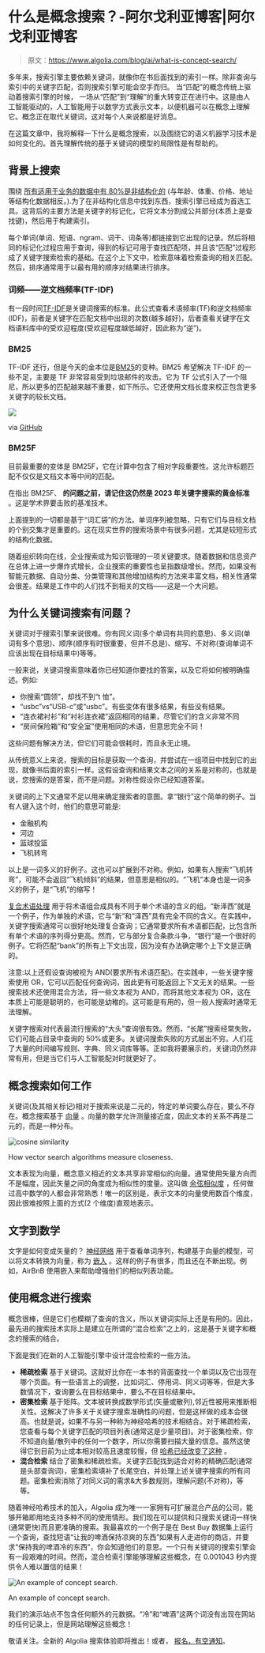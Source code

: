 # 什么是概念搜索？-阿尔戈利亚博客|阿尔戈利亚博客

> 原文：<https://www.algolia.com/blog/ai/what-is-concept-search/>

多年来，搜索引擎主要依赖关键词，就像你在书后面找到的索引一样。除非查询与索引中的关键字匹配，否则搜索引擎可能会空手而归。 当“匹配”的概念传统上驱动着搜索引擎的时候， 一场从“匹配”到“理解”的重大转变正在进行中。这是由人工智能驱动的，人工智能用于以数学方式表示文本，以便机器可以在概念上理解它。概念正在取代关键词，这对每个人来说都是好消息。

在这篇文章中，我将解释一下什么是概念搜索，以及围绕它的语义机器学习技术是如何变化的。首先理解传统的基于关键词的模型的局限性是有帮助的。

## [](#background-on-search)背景上搜索

围绕 [所有适用于业务的数据中有 80%是非结构化的](https://breakthroughanalysis.com/2008/08/01/unstructured-data-and-the-80-percent-rule/) (与年龄、体重、价格、地址等结构化数据相反。).为了在非结构化信息中找到东西，搜索引擎已经成为首选工具。这背后的主要方法是关键字的标记化，它将文本分割成公共部分(本质上是查找键)，然后用于构建索引。

每个单词(单词、短语、ngram、词干、词条等)都链接到它出现的记录。然后将相同的标记化过程应用于查询，得到的标记可用于查找匹配项，并且该“匹配”过程形成了关键字搜索检索的基础。在这个上下文中，检索意味着检索查询的相关匹配。然后，排序通常用于以最有用的顺序对结果进行排序。

### [](#term-frequency-inverse-document-frequency-tf-idf)词频——逆文档频率(TF-IDF)

有一段时间[TF-IDF](https://en.wikipedia.org/wiki/Tf%E2%80%93idf)是关键词搜索的标准。此公式查看术语频率(TF)和逆文档频率(IDF)，前者是关键字在匹配文档中出现的次数(越多越好)，后者查看关键字在文档语料库中的受欢迎程度(受欢迎程度越低越好，因此称为“逆”)。

### [](#bm25)BM25

TF-IDF 还行，但是今天的金本位是[BM25](https://en.wikipedia.org/wiki/Okapi_BM25)的变种。BM25 希望解决 TF-IDF 的一些不足，主要是 TF 非常容易受到垃圾邮件的攻击。它为 TF 公式引入了一个阻尼，所以更多的匹配越来越不重要，如下所示。它还使用文档长度来校正包含更多关键字的较长文档。

![](img/6b06e86eb58d195bd1683edfbf0a92ae.png)

via [GitHub](https://ethen8181.github.io/machine-learning/search/bm25_intro.html&sa=D&source=docs&ust=1674197835672091&usg=AOvVaw2iJ2EIseXzi6YBd0eakOGb)

### [](#bm25f)BM25F

目前最重要的变体是 BM25F，它在计算中包含了相对字段重要性。这允许标题匹配不仅仅是文档文本等中间的匹配。

在指出 BM25F、 **的问题之前，请记住这仍然是 2023 年关键字搜索的黄金标准** 。这是学术界要击败的基准技术。

上面提到的一切都是基于“词汇袋”的方法。单词序列被忽略，只有它们与目标文档的个别交集才是重要的。这在现实世界的搜索场景中有很多问题，尤其是较短形式的结构化数据。

随着组织转向在线，企业搜索成为知识管理的一项关键要求。随着数据和信息资产在总体上进一步爆炸式增长，企业搜索的重要性也呈指数级增长。然而，如果没有智能元数据、自动分类、分类管理和其他增加结构的方法来丰富文档，相关性通常会很差。结果是工作中的人们找不到相关的文档——这是一个大问题。

## [](#why-are-keywords-problematic-for-search)为什么关键词搜索有问题？

关键词对于搜索引擎来说很难。你有同义词(多个单词有共同的意思)、多义词(单词有多个意思)、顺序(顺序有时很重要，但并不总是)、缩写、不对称(查询单词不应该出现在目标结果中)等等。

一般来说，关键词搜索意味着你已经知道你要找的答案，以及它将如何被明确描述。例如:

*   你搜索“圆领”，却找不到“t 恤”。
*   “usbc”vs“USB-c”或“usbc”。有些变体有很多结果，有些没有结果。
*   “连衣裙衬衫”和“衬衫连衣裙”返回相同的结果，尽管它们的含义非常不同
*   “房间保险箱”和“安全室”使用相同的术语，但意思完全不同！

这些问题有解决方法，但它们可能会很耗时，而且永无止境。

从传统意义上来说，搜索的目标是获取一个查询，并尝试在一组项目中找到它的出现，就像书后面的索引一样。这假设查询和结果文本之间的关系是对称的，也就是说，您搜索的是答案，而不是问题。对称性假设你已经知道答案。

关键词的上下文通常不足以用来确定搜索者的意图。拿“银行”这个简单的例子。当有人键入这个时，他们的意思可能是:

*   金融机构
*   河边
*   篮球投篮
*   飞机转弯

以上是一词多义的好例子。这也可以扩展到不对称。例如，如果有人搜索“飞机转弯”，可能不会返回“飞机倾斜”的结果，但意思是相似的。“飞机”本身也是一词多义的例子，是“飞机”的缩写！

[复合术语处理](https://en.wikipedia.org/wiki/Compound-term_processing) 用于将术语组合成具有不同于单个术语的含义的组。“新泽西”就是一个例子，作为单独的术语，它与“新”和“泽西”具有完全不同的含义。在实践中，关键字搜索通常可以很好地处理复合查询；它通常要求所有术语都匹配，比包含所有单个术语的序列得分更高。然而，它与部分复合条款斗争，“银行”是一个很好的例子。它将匹配“bank”的所有上下文出现，因为没有办法确定哪个上下文是正确的。

注意:以上还假设查询被视为 AND(要求所有术语匹配)。在实践中，一些关键字搜索使用 OR，它可以匹配任何查询词，因此更有可能返回上下文无关的结果。一些搜索技术还使用混合方法，将一些文本视为 AND，而将其他文本视为 OR，这在本质上可能是聪明的，也可能是幼稚的。这可能是有用的，但一般人搜索时通常无法理解。

关键字搜索对代表最流行搜索的“大头”查询很有效。然而，“长尾”搜索经常失败，它们可能占目录中查询的 50%或更多。关键词搜索失败的方式层出不穷。人们花了大量的时间编写规则、字典、同义词库等等。正如我将要展示的，关键词仍然非常有用，但是当它们与人工智能配对时就更好了。

## [](#how-concept-search-works)概念搜索如何工作

关键词(及其相关标记)相对于搜索来说是二元的，特定的单词要么存在，要么不存在。概念搜索基于 [向量](https://www.algolia.com/blog/ai/what-is-vector-search/) 。向量的数学允许测量接近度，因此文本的关系不再是二元的，而是一种分布。

![cosine similarity](img/2c2d10013c609c43927af9bd4b5568c1.png)

How vector search algorithms measure closeness.

文本表现为向量，概念意义相近的文本共享非常相似的向量。通常使用矢量方向而不是幅度，因此矢量之间的角度成为相似性的度量。这叫做 [余弦相似度](https://en.wikipedia.org/wiki/Cosine_similarity) ，任何做过高中数学的人都会非常熟悉！唯一的区别是，表示文本的向量使用数百个维度，因此很难按照上面的方式(2 个维度)直观地表示。

## [](#text-to-math)文字到数学

文字是如何变成矢量的？ [神经网络](https://en.wikipedia.org/wiki/Neural_network) 用于查看单词序列，构建基于向量的模型，可以将文本转换为向量，称为 [嵌入](https://towardsdatascience.com/neural-network-embeddings-explained-4d028e6f0526) 。这样的例子有很多，而且还在不断出现。例如，AirBnB 使用嵌入来帮助增强他们的相似列表功能。

## [](#using-concepts-in-search)使用概念进行搜索

概念很棒，但是它们也模糊了查询的含义，所以关键词实际上还是有用的。因此，最先进的搜索技术实际上是建立在所谓的“混合检索”之上的，这是基于关键字和概念的搜索的结合。

下面是我们在新的人工智能引擎中设计混合检索的一些方法。

*   **稀疏检索** 基于关键词。这就好比你在一本书的背面查找一个单词以及它出现在哪个页面。有一些语言上的调整，比如词汇、停用词、同义词等等，但是大多数情况下，查询要么在目标结果中，要么不在目标结果中。
*   **密集检索** 基于矩阵。文本被转换成数学形式(矢量或散列),邻近性被用来推断相关性。这解决了许多关于关键字搜索准确性的问题，但是这样做的成本会很高。也就是说，如果不与另一种称为神经哈希的技术相结合。对于稀疏检索，您查看与每个关键字匹配的项目列表(通常这是少量项目)。对于密集检索，你不知道向量/散列中的任何一个数字，所以你需要扫描大量的信息。虽然这使得它到目前为止成本相对较高且速度较慢，但 [哈希已经改变了这种](https://www.algolia.com/blog/ai/vectors-vs-hashes/) 。
*   **混合检索** 结合了密集和稀疏检索。关键字匹配找到适合对称的精确匹配(通常是头部查询词)，密集检索填补了长尾空白，并处理上述关键字搜索的所有问题。密集检索消除了对同义词的需求&大多数规则，理解问题(不对称)，等等。

随着神经哈希技术的加入，Algolia 成为唯一一家拥有可扩展混合产品的公司，能够开箱即用地支持多种不同的使用情形。我们现在可以提供和只搜索关键词一样快(通常更快)而且更准确的搜索。我最喜欢的一个例子是在 Best Buy 数据集上运行一个查询，查找短语“让我的啤酒保持凉爽的东西”如果有人走进你的商店，并要求“保持我的啤酒冷的东西”，你会知道他们的意思。一个只有关键词的搜索引擎会有一段艰难的时间。然而，混合检索引擎能够理解这些概念，在 0.001043 秒内提供令人难以置信的结果！

![An example of concept search.](img/2bf79ad05b3f4a9ac9b0f36409dfea02.png)

An example of concept search.

我们的演示站点不包含任何额外的元数据。“冷”和“啤酒”这两个词没有出现在网站的任何记录上，但是网站理解这些概念！

敬请关注。全新的 Algolia 搜索体验即将推出！或者， [报名，有空通知](https://www.algolia.com/dg/neuralsearch-coming-soon/p/1)。